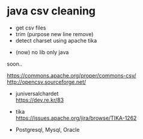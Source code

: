 # java csv cleaning

- get csv files
- trim (purpose new line remove)
- detect charset using apache tika

* (now) no lib only java

soon..

https://commons.apache.org/proper/commons-csv/  
http://opencsv.sourceforge.net/  

- juniversalchardet  
https://dev.re.kr/83  

- tika  
https://issues.apache.org/jira/browse/TIKA-1262  

* Postgresql, Mysql, Oracle